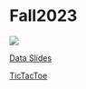 # Fall2023


<img src="https://bernardmarr.com/wp-content/uploads/2022/11/The-Top-5-Data-Science-And-Analytics-Trends-In-2023.jpg">

[Data Slides](https://docs.google.com/presentation/d/1BOMFpKkecm3TDqE56MWQ8DSH3EW7JMsulmim4nEyllw/edit?usp=sharing)

[TicTacToe](https://courtneybrookes.github.io/Fall2023/TicTacToe/) 
